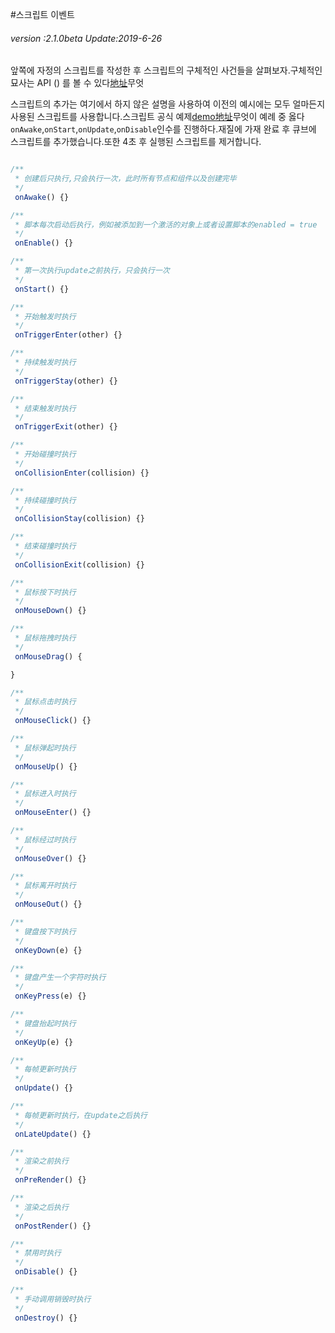 #스크립트 이벤트

###### *version :2.1.0beta   Update:2019-6-26*

앞쪽에 자정의 스크립트를 작성한 후 스크립트의 구체적인 사건들을 살펴보자.구체적인 묘사는 API () 를 볼 수 있다[地址](https://layaair.ldc.layabox.com/api2/Chinese/index.html?category=Core&class=laya.d3.component.Script3D)무엇

스크립트의 추가는 여기에서 하지 않은 설명을 사용하여 이전의 예시에는 모두 얼마든지 사용된 스크립트를 사용합니다.스크립트 공식 예제[demo地址](https://layaair.ldc.layabox.com/demo2/?language=ch&category=3d&group=Script&name=ScriptDemo)무엇이 예례 중 옳다`onAwake`,`onStart`,`onUpdate`,`onDisable`인수를 진행하다.재질에 가재 완료 후 큐브에 스크립트를 추가했습니다.또한 4초 후 실행된 스크립트를 제거합니다.


```typescript

/**
 * 创建后只执行,只会执行一次，此时所有节点和组件以及创建完毕
 */
 onAwake() {}

/**
 * 脚本每次启动后执行，例如被添加到一个激活的对象上或者设置脚本的enabled = true
 */
 onEnable() {}

/**
 * 第一次执行update之前执行，只会执行一次
 */
 onStart() {}

/**
 * 开始触发时执行
 */
 onTriggerEnter(other) {}

/**
 * 持续触发时执行
 */
 onTriggerStay(other) {}

/**
 * 结束触发时执行
 */
 onTriggerExit(other) {}

/**
 * 开始碰撞时执行
 */
 onCollisionEnter(collision) {}

/**
 * 持续碰撞时执行
 */
 onCollisionStay(collision) {}

/**
 * 结束碰撞时执行
 */
 onCollisionExit(collision) {}

/**
 * 鼠标按下时执行
 */
 onMouseDown() {}

/**
 * 鼠标拖拽时执行
 */
 onMouseDrag() {

}

/**
 * 鼠标点击时执行
 */
 onMouseClick() {}

/**
 * 鼠标弹起时执行
 */
 onMouseUp() {}

/**
 * 鼠标进入时执行
 */
 onMouseEnter() {}

/**
 * 鼠标经过时执行
 */
 onMouseOver() {}

/**
 * 鼠标离开时执行
 */
 onMouseOut() {}

/**
 * 键盘按下时执行
 */
 onKeyDown(e) {}

/**
 * 键盘产生一个字符时执行
 */
 onKeyPress(e) {}

/**
 * 键盘抬起时执行
 */
 onKeyUp(e) {}

/**
 * 每帧更新时执行
 */
 onUpdate() {}

/**
 * 每帧更新时执行，在update之后执行
 */
 onLateUpdate() {}

/**
 * 渲染之前执行
 */
 onPreRender() {}

/**
 * 渲染之后执行
 */
 onPostRender() {}

/**
 * 禁用时执行
 */
 onDisable() {}

/**
 * 手动调用销毁时执行
 */
 onDestroy() {}
```






